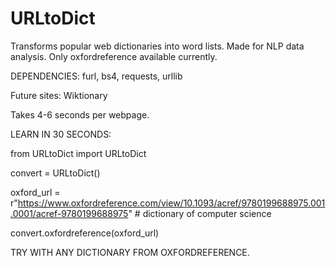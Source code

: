 # URLtoDict
Transforms popular web dictionaries into word lists. Made for NLP data analysis. 
Only oxfordreference available currently.

DEPENDENCIES: furl, bs4, requests, urllib

Future sites: Wiktionary

Takes 4-6 seconds per webpage.

LEARN IN 30 SECONDS: 



from URLtoDict import URLtoDict

convert = URLtoDict()

oxford_url = r"https://www.oxfordreference.com/view/10.1093/acref/9780199688975.001.0001/acref-9780199688975" # dictionary of computer 
science

convert.oxfordreference(oxford_url)



TRY WITH ANY DICTIONARY FROM OXFORDREFERENCE. 

